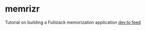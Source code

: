# memrizr
Tutorial on building a Fullstack memorization application
[dev.to feed](https://dev.to/jacobsngoodwin/08-implement-signup-in-service-and-repository-layers-4coe)